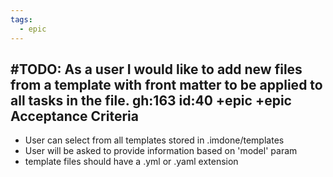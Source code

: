 ```yaml
---
tags:
  - epic
---
```

#TODO: As a user I would like to add new files from a template with front matter to be applied to all tasks in the file. gh:163 id:40 +epic +epic
  Acceptance Criteria
  ----
  - User can select from all templates stored in .imdone/templates
  - User will be asked to provide information based on 'model' param
  - template files should have a .yml or .yaml extension
